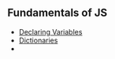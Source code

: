 ## Fundamentals of JS

- [Declaring Variables](Declaring_Variables)
- [Dictionaries](Dictionaries.md)
- 
